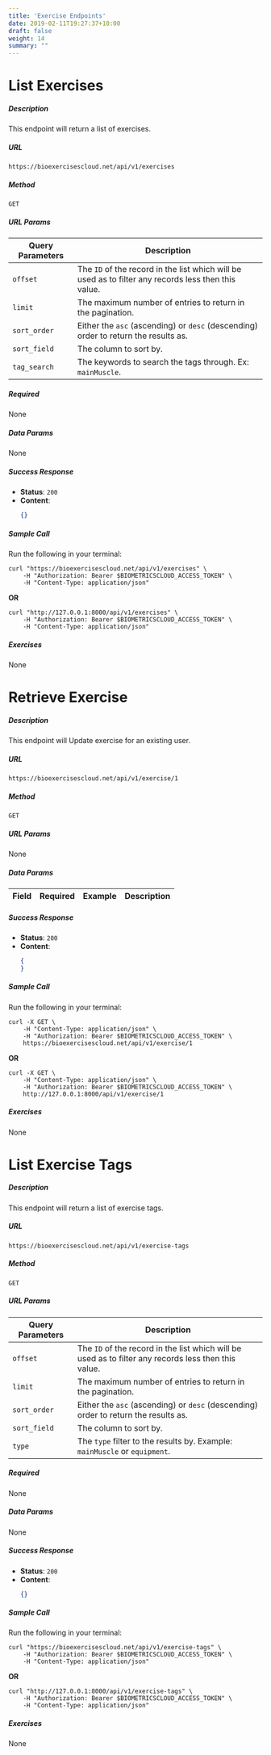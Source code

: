 ```yaml
---
title: 'Exercise Endpoints'
date: 2019-02-11T19:27:37+10:00
draft: false
weight: 14
summary: ""
---
```



# **List Exercises**
##### Description
This endpoint will return a list of exercises.

##### URL

`https://bioexercisescloud.net/api/v1/exercises`

##### Method

`GET`

##### URL Params

Query Parameters | Description
--------- | -----------
`offset` | The `ID` of the record in the list which will be used as to filter any records less then this value.
`limit` | The maximum number of entries to return in the pagination.
`sort_order` | Either the `asc` (ascending) or `desc` (descending) order to return the results as.
`sort_field` | The column to sort by.
`tag_search` | The keywords to search the tags through. Ex: `mainMuscle`.

##### Required

None

##### Data Params

None

##### Success Response

  * **Status**: `200`
  * **Content**:
    ```json
    {}
    ```

##### Sample Call

Run the following in your terminal:

```shell
curl "https://bioexercisescloud.net/api/v1/exercises" \
    -H "Authorization: Bearer $BIOMETRICSCLOUD_ACCESS_TOKEN" \
    -H "Content-Type: application/json"
```

**OR**

```shell
curl "http://127.0.0.1:8000/api/v1/exercises" \
    -H "Authorization: Bearer $BIOMETRICSCLOUD_ACCESS_TOKEN" \
    -H "Content-Type: application/json"
```

##### Exercises

None

# **Retrieve Exercise**
##### Description
This endpoint will Update exercise for an existing user.

##### URL

`https://bioexercisescloud.net/api/v1/exercise/1`

##### Method

`GET`

##### URL Params

None

##### Data Params

Field | Required | Example | Description
--------- | ----------- | ----------- | -----------


##### Success Response

  * **Status**: `200`
  * **Content**:
    ```json
    {
    }
    ```

##### Sample Call

Run the following in your terminal:

```shell
curl -X GET \
    -H "Content-Type: application/json" \
    -H "Authorization: Bearer $BIOMETRICSCLOUD_ACCESS_TOKEN" \
    https://bioexercisescloud.net/api/v1/exercise/1
```

**OR**

```shell
curl -X GET \
    -H "Content-Type: application/json" \
    -H "Authorization: Bearer $BIOMETRICSCLOUD_ACCESS_TOKEN" \
    http://127.0.0.1:8000/api/v1/exercise/1
```

##### Exercises

None

# **List Exercise Tags**
##### Description
This endpoint will return a list of exercise tags.

##### URL

`https://bioexercisescloud.net/api/v1/exercise-tags`

##### Method

`GET`

##### URL Params

Query Parameters | Description
--------- | -----------
`offset` | The `ID` of the record in the list which will be used as to filter any records less then this value.
`limit` | The maximum number of entries to return in the pagination.
`sort_order` | Either the `asc` (ascending) or `desc` (descending) order to return the results as.
`sort_field` | The column to sort by.
`type` | The `type` filter to the results by. Example: `mainMuscle` or `equipment`.

##### Required

None

##### Data Params

None

##### Success Response

  * **Status**: `200`
  * **Content**:
    ```json
    {}
    ```

##### Sample Call

Run the following in your terminal:

```shell
curl "https://bioexercisescloud.net/api/v1/exercise-tags" \
    -H "Authorization: Bearer $BIOMETRICSCLOUD_ACCESS_TOKEN" \
    -H "Content-Type: application/json"
```

**OR**

```shell
curl "http://127.0.0.1:8000/api/v1/exercise-tags" \
    -H "Authorization: Bearer $BIOMETRICSCLOUD_ACCESS_TOKEN" \
    -H "Content-Type: application/json"
```

##### Exercises

None
